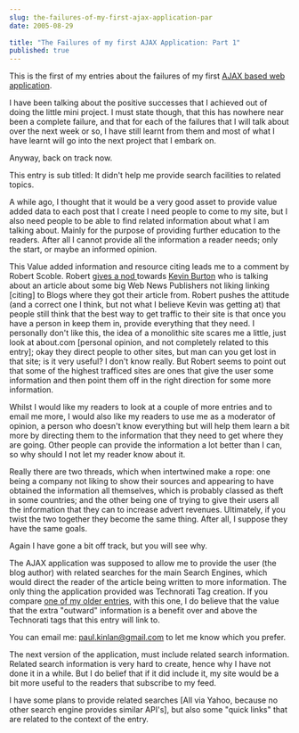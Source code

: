 ```yaml
---
slug: the-failures-of-my-first-ajax-application-par
date: 2005-08-29
 
title: "The Failures of my first AJAX Application: Part 1"
published: true
---
```

This is the first of my entries about the failures of my first <a href="http://www.kinlan.co.uk/AjaxExperiments/AjaxTag">AJAX based web application</a>.<p />I have been talking about the positive successes that I achieved out of doing the little mini project. I must state though, that this has nowhere near been a complete failure, and that for each of the failures that I will talk about over the next week or so, I have still learnt from them and most of what I have learnt will go into the next project that I embark on.<p />Anyway, back on track now.<p />This entry is sub titled: It didn't help me provide search facilities to related topics.<p />A while ago, I thought that it would be a very good asset to provide value added data to each post that I create I need people to come to my site, but I also need people to be able to find related information about what I am talking about. Mainly for the purpose of providing further education to the readers. After all I cannot provide all the information a reader needs; only the start, or maybe an informed opinion.<p />This Value added information and resource citing leads me to a comment by Robert Scoble. Robert <a href="http://radio.weblogs.com/0001011/2005/08/27.html#a10975">gives a nod </a>towards <a href="http://www.feedblog.org/2005/08/cnet_and_msm_li.html">Kevin Burton</a> who is talking about an article about some big Web News Publishers not liking linking [citing] to Blogs where they got their article from. Robert pushes the attitude (and a correct one I think, but not what I believe Kevin was getting at) that people still think that the best way to get traffic to their site is that once you have a person in keep them in, provide everything that they need. I personally don't like this, the idea of a monolithic site scares me a little, just look at about.com [personal opinion, and not completely related to this entry]; okay they direct people to other sites, but man can you get lost in that site; is it very useful? I don't know really. But Robert seems to point out that some of the highest trafficed sites are ones that give the user some information and then point them off in the right direction for some more information.<p />Whilst I would like my readers to look at a couple of more entries and to email me more, I would also like my readers to use me as a moderator of opinion, a person who doesn't know everything but will help them learn a bit more by directing them to the information that they need to get where they are going. Other people can provide the information a lot better than I can, so why should I not let my reader know about it.<p />Really there are two threads, which when intertwined make a rope: one being a company not liking to show their sources and appearing to have obtained the information all themselves, which is probably classed as theft in some countries; and the other being one of trying to give their users all the information that they can to increase advert revenues. Ultimately, if you twist the two together they become the same thing. After all, I suppose they have the same goals.<p />Again I have gone a bit off track, but you will see why.<p />The AJAX application was supposed to allow me to provide the user (the blog author) with related searches for the main Search Engines, which would direct the reader of the article being written to more information. The only thing the application provided was Technorati Tag creation. If you compare <a href="http://www.kinlan.co.uk/2005/07/ie7-beta-1.html">one of my older entries</a>, with this one, I do believe that the value that the extra "outward" information is a benefit over and above the Technorati tags that this entry will link to.<p />You can email me: <a href="mailto:paul.kinlan@gmail.com">paul.kinlan@gmail.com</a> to let me know which you prefer.<p />The next version of the application, must include related search information. Related search information is very hard to create, hence why I have not done it in a while. But I do belief that if it did include it, my site would be a bit more useful to the readers that subscribe to my feed.<p />I have some plans to provide related searches [All via Yahoo, because no other search engine provides similar API's], but also some "quick links" that are related to the context of the entry.<p />

